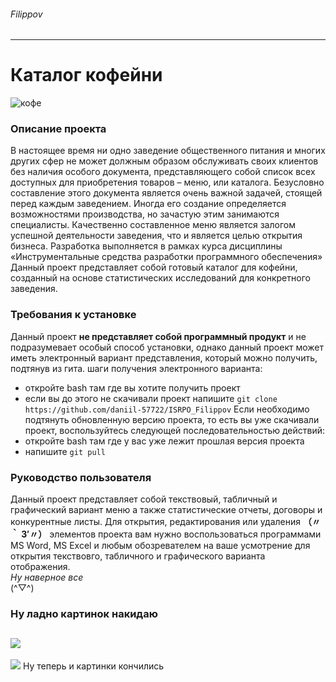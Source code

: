 ###### Filippov
--------
# Каталог кофейни
![кофе](https://blackpantera.ru/articles/wp-content/uploads/2021/03/glavnaya-257.jpg)

### Описание проекта
В настоящее время ни одно заведение общественного питания и многих других сфер не может должным образом обслуживать своих клиентов без наличия особого документа, представляющего собой список всех доступных для приобретения товаров – меню, или каталога. Безусловно составление этого документа является очень важной задачей, стоящей перед каждым заведением. Иногда его создание определяется возможностями производства, но зачастую этим занимаются специалисты. Качественно составленное меню является залогом успешной деятельности заведения, что и является целью открытия бизнеса. Разработка выполняется в рамках курса дисциплины «Инструментальные средства разработки программного обеспечения»  
Данный проект представляет собой готовый каталог для кофейни, созданный на основе статистических исследований для конкретного заведения.
### Требования к установке 
Данный проект **не представляет собой программный продукт** и не подразумевает особый способ установки, однако данный проект может иметь электронный вариант представления, который можно получить, подтянув из гита.
шаги получения электронного варианта:
* откройте bash там где вы хотите получить проект
* если вы до этого не скачивали проект напишите `git clone https://github.com/daniil-57722/ISRPO_Filippov`
Если необходимо подтянуть обновленную версию проекта, то есть вы уже скачивали проект, воспользуйтесь следующей последовательностью действий:
* откройте bash там где у вас уже лежит прошлая версия проекта
* напишите `git pull`
### Руководство пользователя
Данный проект представляет собой текствовый, табличный и графический вариант меню а также статистические отчеты, договоры и конкурентные листы. Для открытия, редактирования или удаления  **（〃｀ 3′〃）** элементов проекта вам нужно воспользоваться программами MS Word, MS Excel и любым обозревателем на ваше усмотрение для открытия текствовго, табличного и графического варианта отображения.  
*Ну наверное все*  
 (^▽^)
### Ну ладно картинок накидаю
![](https://phonoteka.org/uploads/posts/2021-07/1625575283_17-phonoteka-org-p-chashka-kofe-na-rabochii-stol-krasivo-oboi-18.jpg)
-----
![](https://rlcatering.ru/wp-content/uploads/2019/11/kofy.jpg)
Ну теперь и картинки кончились  

